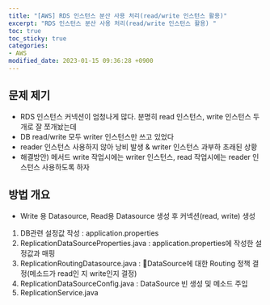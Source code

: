 ```yaml
---
title: "[AWS] RDS 인스턴스 분산 사용 처리(read/write 인스턴스 활용)"
excerpt: "RDS 인스턴스 분산 사용 처리(read/write 인스턴스 활용) "
toc: true
toc_sticky: true
categories:
- AWS
modified_date: 2023-01-15 09:36:28 +0900
---
```

## 문제 제기 
- RDS 인스턴스 커넥션이 엄청나게 많다. 분명히 read 인스턴스, write 인스턴스 두개로 잘 쪼개놨는데
- DB read/write 모두 writer 인스턴스만 쓰고 있었다
- reader 인스턴스 사용하지 않아 낭비 발생 & writer 인스턴스 과부하 초래된 상황
- 해결방안) 메서드 write 작업시에는 writer 인스턴스, read 작업시에는 reader 인스턴스 사용하도록 하자

## 방법 개요 
- Write 용 Datasource, Read용 Datasource 생성 후 커넥션(read, write) 생성
1. DB관련 설정값 작성 : application.properties
2. ReplicationDataSourceProperties.java : application.properties에 작성한 설정값과 매핑
3. ReplicationRoutingDatasource.java : DataSource에 대한 Routing 정책 결정(메소드가 read인 지 write인지 결정)
4. ReplicationDataSourceConfig.java : DataSource 빈 생성 및 메소드 주입
5. ReplicationService.java
